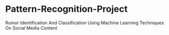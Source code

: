 # Pattern-Recognition-Project
Rumor Identification And Classification Using Machine Learning Techniques On Social Media Content

